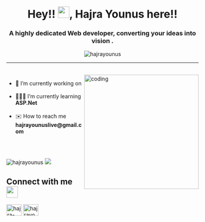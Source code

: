 <h1 align="center">Hey!! <img src = "https://raw.githubusercontent.com/MartinHeinz/MartinHeinz/master/wave.gif" width = 30px>, Hajra Younus here!!</h1>
<h3 align="center">A highly dedicated Web developer, converting your ideas into vision .</h3>


<p align="center"> <img src="https://komarev.com/ghpvc/?username=hajrayounus&label=Profile%20views&color=0e75b6&style=flat" alt="hajrayounus" /> </p>

---
<br/>

<img align="right" alt="coding" width="300" src="https://cdna.artstation.com/p/assets/images/images/042/631/286/original/bryan-rodriguez-belchibia-1-rightspeed.gif?1635037562"> 

<div>
  
  <ul>
    <li>🔭 I’m currently working on <a href="/#/"></a></li> <br/>
    <li>👩🏻‍💻 I’m currently learning <strong>ASP.Net</strong></li> <br/>
<!--     <li>👨‍💻 All of my projects are available at <a href="https://linktr.ee/amnayounus">linktr.ee/amnayounus</a></li> <br/> -->
<!--     <li>💬 Ask me about <strong>JavaScript, React</strong></li> <br/> -->
    <li>✉️ How to reach me <strong>hajrayounuslive@gmail.com</strong></li> <br/>
<!--     <li>⚡ Fun fact <strong>Fun fact I don't have hobby🤖</strong></li> <br/> -->
  </ul>
</div>


<br/>


<p align="left">
  <img src="https://github-readme-stats.vercel.app/api?username=hajrayounus&show_icons=true&theme=tokyonight" alt="hajrayounus" /> 
  <img src="https://github-readme-streak-stats.herokuapp.com/?user=hajrayounus&theme=tokyonight" /> &nbsp;
<!--   <img src="https://github-readme-stats.vercel.app/api/top-langs/?username=hajrayouus&theme=tokyonight" alt="Top Langs"> -->
</p>

      






<h2> Connect with me <img src="https://cultofthepartyparrot.com/parrots/hd/githubparrot.gif" width="30" /> </h2>

<p align="left">
<a href="https://linkedin.com/in/hajra-younus" target="blank"><img align="center" src="https://raw.githubusercontent.com/rahuldkjain/github-profile-readme-generator/master/src/images/icons/Social/linked-in-alt.svg" alt="hajra-younus" height="30" width="40" /></a>
<a href="https://instagram.com/hajrayounuss" target="blank"><img align="center" src="https://raw.githubusercontent.com/rahuldkjain/github-profile-readme-generator/master/src/images/icons/Social/instagram.svg" alt="hajrayounuss" height="30" width="40" /></a>
<!-- <a href="https://www.behance.net/amnayounuss" target="blank"><img align="center" src="https://raw.githubusercontent.com/rahuldkjain/github-profile-readme-generator/master/src/images/icons/Social/behance.svg" alt="amnayounuss" height="30" width="40" /></a> -->
</p>






